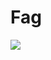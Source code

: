 # Fag

![](http://36.media.tumblr.com/bdff0970241608abc706c576a90e244a/tumblr_nqg7gdikXz1urbdp3o1_1280.jpg)
